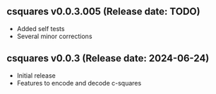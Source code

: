 csquares v0.0.3.005 (Release date: TODO)
-------------

  * Added self tests
  * Several minor corrections

csquares v0.0.3 (Release date: 2024-06-24)
-------------

  * Initial release
  * Features to encode and decode c-squares